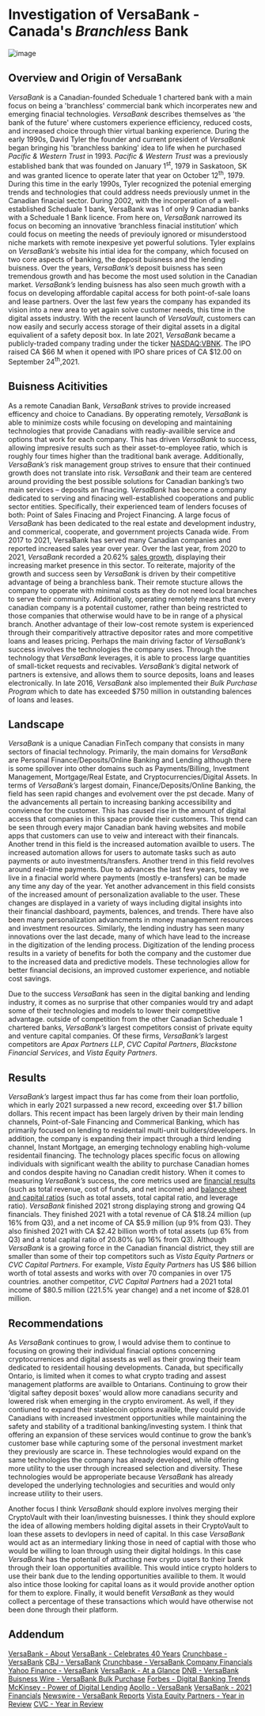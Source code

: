 # Investigation of VersaBank - Canada's *Branchless* Bank
![image](https://user-images.githubusercontent.com/97655096/155903306-274c2623-9b34-4ceb-b076-8352861010e4.jpeg)

## Overview and Origin of VersaBank 
*VersaBank* is a Canadian-founded Scheduale 1 chartered bank with a main focus on being a 'branchless' commercial bank which incorperates new and emerging finacial technologies. *VersaBank* describes themselves as 'the bank of the future' where customers experience efficiency, reduced costs, and increased choice through thier virtual banking experience. During the early 1990s, David Tyler the founder and current president of *VersaBank* began bringing his 'branchless banking' idea to life when he purchased *Pacific & Western Trust* in 1993.  *Pacific & Western Trust* was a previously established bank that was founded on January 1<sup>st</sup>, 1979 in Saskatoon, SK and was granted licence to operate later that year on October 12<sup>th</sup>, 1979. During this time in the early 1990s, Tyler recognized the potenial emerging trends and technologies that could address needs previously unmet in the Canadian finacial sector. During 2002, with the incorperation of a well-established Scheduale 1 bank, VersaBank was 1 of only 9 Canadian banks with a Scheduale 1 Bank licence. From here on, *VersaBank* narrowed its focus on becoming an innovative ‘branchless finacial institution’ which could focus on meeting the needs of previouly ignored or misunderstood niche markets with remote inexpesive yet powerful solutions. Tyler explains on *VersaBank’s* website his intial idea for the company, which focused on two core aspects of banking, the deposit buisness and the lending buisness. Over the years, *VersaBank’s* deposit buisness has seen tremendous growth and has become the most used solution in the Canadian market. *VersaBank’s* lending buisness has also seen much growth with a focus on developing affordable capital access for both point-of-sale loans and lease partners. Over the last few years the company has expanded its vision into a new area to yet again solve customer needs, this time in the digital assets industry. With the recent launch of *VersaVault*, customers can now easily and securly access storage of their digital assets in a digital equivalient of a safety deposit box. In late 2021, *VersaBank* became a publicly-traded company trading under the ticker [NASDAQ:VBNK](https://www.nasdaq.com/market-activity/stocks/vbnk/real-time). The IPO raised CA $66 M when it opened with IPO share prices of CA $12.00 on September 24<sup>th</sup>,2021.  

## Buisness Acitivities 
As a remote Canadian Bank, *VersaBank* strives to provide increased efficency and choice to Canadians. By opperating remotely, *VersaBank* is able to minimize costs while focusing on developing and maintaining technologies that provide Canadians with readiy-availible service and options that work for each company. This has driven *VersaBank* to success, allowing impresive results such as their asset-to-employee ratio, which is roughly four times higher than the traditional bank average. Additionally, *VersaBank’s* risk management group strives to ensure that their continued growth does not translate into risk. *VersaBank* and their team are centered around providing the best possible solutions for Canadian banking’s two main services – deposits an finacing. *VersaBank* has become a company dedicated to serving and finacing well-established cooperations and public sector entities. Specifically, their experienced team of lenders focuses of both: Point of Sales Finacing and Project Financing. A large focus of *VersaBank* has been dedicated to the real estate and development industry, and commerical, cooperate, and government projects Canada wide. From 2017 to 2021, VersaBank has served many Canadian companies and reported increased sales year over year. Over the last year, from 2020 to 2021, *VersaBank* recorded a 20.62% [sales growth](https://www.dnb.com/business-directory/company-profiles.versabank.9e0aee52c866f6417b7df9aed64c7881.html), displaying their increasing market presence in this sector. To reiterate, majority of the growth and success seen by *VersaBank* is driven by their competitive advantage of being a branchless bank. Their remote stucture allows the company to opperate with minimal costs as they do not need local branches to serve their community. Additionally, operating remotely means that every canadian company is a potentail customer, rather than being restricted to those companies that otherwise would have to be in range of a physical branch. Another advantage of their low-cost remote system is experienced through their comparitively attractive depositor rates and more competitive loans and leases pricing. Perhaps the main driving factor of *VersaBank’s* success involves the technologies the company uses. Through the technology that *VersaBank* leverages, it is able to process large quantities of small-ticket requests and recivables. *VersaBank’s* digital network of partners is extensive, and allows them to source deposits, loans and leases electronically. In late 2016, *VersaBank* also implemented their *Bulk Purchase Program* which to date has exceeded $750 million in outstanding balences of loans and leases.

## Landscape 
*VersaBank* is a unique Canadian FinTech company that consists in many sectors of finacial technology. Primarily, the main domains for *VersaBank* are Personal Finance/Deposits/Online Banking and Lending although there is some spillover into other domains such as Payments/Billing, Investment Management, Mortgage/Real Estate, and Cryptocurrencies/Digital Assets. In terms of *VersaBank’s* largest domain, Finance/Deposits/Online Banking, the field has seen rapid changes and evolvement over the pst decade. Many of the advancements all pertain to increasing banking accessibility and convience for the customer. This has caused rise in the amount of digital access that companies in this space provide their customers. This trend can be seen through every major Canadian bank having websites and mobile apps that customers can use to veiw and intereact with their financals. Another trend in this field is the increased automation availble to users. The increased automation allows for users to automate tasks such as auto payments or auto investments/transfers. Another trend in this field revolves around real-time payments. Due to advances the last few years, today we live in a finacial world where payments (mostly e-transfers) can be made any time any day of the year. Yet another advancement in this field consists of the increased amount of personalization avaliable to the user. These changes are displayed in a variety of ways including digital insights into their financial dashboard, payments, balences, and trends. There have also been many personalization advancments in money management resources and investment resources. Similarly, the lending industry has seen many innovations over the last decade, many of which have lead to the increase in the digitization of the lending process. Digitization of the lending process results in a variety of benefits for both the company and the customer due to the increased data and predictive models. These technologies allow for better financial decisions, an improved customer experience, and notiable cost savings.

Due to the success *VersaBank* has seen in the digital banking and lending industry, it comes as no surprise that other companies would try and adapt some of their technologies and models to lower their competitive advantage. outside of competition from the other Canadian Scheduale 1 chartered banks, *VersaBank’s* largest competitors consist of private equity and venture capital companies. Of these firms, *VersaBank’s* largest competitors are *Apax Partners LLP*, *CVC Capital Partners*, *Blackstone Financial Services*, and *Vista Equity Partners*. 

## Results
*VersaBank’s* largest impact thus far has come from their loan portfolio, which in early 2021 surpassed a new record, exceeding over $1.7 billion dollars. This recent impact has been largely driven by their main lending channels, Point-of-Sale Financing and Commerical Banking, which has primarily focused on lending to residentail multi-unit builders/developers. In addition, the company is expanding their impact through a third lending channel, Instant Mortgage, an emerging technology enabling high-volume residentail financing. The technology places specific focus on allowing individuals with significant wealth the ability to purchase Canadian homes and condos despite having no Canadian credit history. When it comes to measuring *VersaBank’s* success, the core metrics used are [financial results](https://www.newswire.ca/news-releases/versabank-reports-continued-strong-financial-results-for-the-fourth-quarter-and-year-end-2021-highlighted-by-record-net-income-for-each-period-and-a-record-loan-portfolio-880908601.html) (such as total revenue, cost of funds, and net income) and [balance sheet and capital ratios](https://www.newswire.ca/news-releases/versabank-reports-continued-strong-financial-results-for-the-fourth-quarter-and-year-end-2021-highlighted-by-record-net-income-for-each-period-and-a-record-loan-portfolio-880908601.html) (such as total assets, total capital ratio, and leverage ratio). *VersaBank* finished 2021 strong displaying strong and growing Q4 financials. They finished 2021 with a total revenue of CA $18.24 million (up 16% from Q3), and a net income of CA $5.9 million (up 9% from Q3). They also finished 2021 with CA $2.42 billion worth of total assets (up 6% from Q3) and a total capital ratio of 20.80% (up 16% from Q3). Although *VersaBank* is a growing force in the Canadian financial district, they still are smaller than some of their top competitors such as *Vista Equity Partners* or *CVC Capital Partners*. For example, *Vista Equity Partners* has US $86 billion worth of total assests and works with over 70 companies in over 175 countries. another competitor, *CVC Capital Partners* had a 2021 total income of $80.5 million (221.5% year change) and a net income of $28.01 million.

## Recommendations 
As *VersaBank* continues to grow, I would advise them to continue to focusing on growing their individual finacial options concerning cryptocurrenices and digital assests as well as their growing their team dedicated to residentail housing developments. Canada, but specifically Ontario, is limited when it comes to what crypto trading and assest management platforms are availble to Ontarians. Continuing to grow their ‘digital saftey deposit boxes’ would allow more canadians security and lowered risk when emerging in the crypto enviroment. As well, if they contiuned to expand their stablecoin options availble, they could provide Canadians with increased investment opportunities while maintaining the safety and stability of a traditional banking/investing system. I think that offering an expansion of these services would continue to grow the bank’s customer base while capturing some of the personal investment market they previously are scarce in. These technologies would expand on the same technologies the company has already developed, while offering more utility to the user through increased selection and diversity. These technologies would be approperiate because *VersaBank* has already developed the underlying technologies and securities and would only increase utility to their users.

Another focus I think *VersaBank* should explore involves merging their CryptoVault with their loan/investing buisnesses. I think they should explore the idea of allowing members holding digital assets in their CryptoVault to loan these assets to devlopers in need of capital. In this case *VersaBank* would act as an intermediary linking those in need of captial with those who would be willing to loan through using their digital holdings. In this case *VersaBank* has the potentail of attracting new crypto users to their bank through their loan opportunities availible. This would intice crypto holders to use their bank due to the lending opportunities availible to them. It would also intice those looking for capital loans as it would provide another option for them to explore. Finally, it would benefit *VersaBank* as they would collect a percentage of these transactions which would have otherwise not been done through their platform.   

## Addendum 
[VersaBank - About](https://www.versabank.com/about/)
[VersaBank - Celebrates 40 Years](https://www.versabank.com/versabank-celebrates-40-years-as-canadas-bank-of-the-future/)
[Crunchbase - VersaBank](https://www.crunchbase.com/organization/versabankg)
[CBJ - VersaBank](https://www.cbj.ca/versabank/)
[Crunchbase - VersaBank Company Financials](https://www.crunchbase.com/organization/versabank/company_financials)
[Yahoo Finance - VersaBank](https://finance.yahoo.com/quote/VBNK/)
[VersaBank - At a Glance](https://www.versabank.com/about/at-a-glance/)
[DNB - VersaBank](https://www.dnb.com/business-directory/company-profiles.versabank.9e0aee52c866f6417b7df9aed64c7881.html)
[Buisness Wire - VersaBank Bulk Purchase](https://www.businesswire.com/news/home/20160920006395/en/VersaBank-Exceeds-750-Million-Milestone-Bulk-Purchase)
[Forbes - Digital Banking Trends](https://www.forbes.com/sites/lizfrazierpeck/2021/03/22/digital-banking-trends-evolve-in-2021-but-customer-needs-stay-the-same/?sh=5721779f1cd3)
[McKinsey - Power of Digital Lending](https://www.mckinsey.com/industries/financial-services/our-insights/banking-matters/the-power-of-digital-lending)
[Apollo - VersaBank](https://www.apollo.io/companies/VersaBank/5d323acdf6512538a45ae63a?chart=count)
[VersaBank - 2021 Financials](https://www.versabank.com/versabank-achieves-record-loan-assets-with-significantly-increased-origination-activity-to-date-in-the-first-quarter-of-2021/)
[Newswire - VersaBank Reports](https://www.versabank.com/versabank-achieves-record-loan-assets-with-significantly-increased-origination-activity-to-date-in-the-first-quarter-of-2021/)
[Vista Equity Partners - Year in Review](https://2021.vistaequitypartners.com/year-in-review/p/1)
[CVC - Year in Review](https://www.cvc.com.au/wp-content/uploads/CVC-Ltd-2021-AR-Web.pdf)
